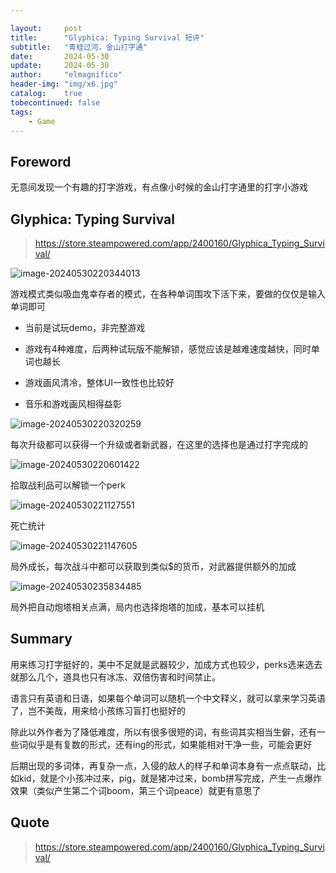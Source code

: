 ```yaml
---

layout:     post
title:      "Glyphica: Typing Survival 短评"
subtitle:   "青蛙过河，金山打字通"
date:       2024-05-30
update:     2024-05-30
author:     "elmagnifico"
header-img: "img/x6.jpg"
catalog:    true
tobecontinued: false
tags:
    - Game
---
```


## Foreword

无意间发现一个有趣的打字游戏，有点像小时候的金山打字通里的打字小游戏



## Glyphica: Typing Survival

> https://store.steampowered.com/app/2400160/Glyphica_Typing_Survival/

![image-20240530220344013](https://img.elmagnifico.tech/static/upload/elmagnifico/202405302203143.png)

游戏模式类似吸血鬼幸存者的模式，在各种单词围攻下活下来，要做的仅仅是输入单词即可

- 当前是试玩demo，非完整游戏
- 游戏有4种难度，后两种试玩版不能解锁，感觉应该是越难速度越快，同时单词也越长

- 游戏画风清冷，整体UI一致性也比较好
- 音乐和游戏画风相得益彰



![image-20240530220320259](https://img.elmagnifico.tech/static/upload/elmagnifico/202405302203433.png)

每次升级都可以获得一个升级或者新武器，在这里的选择也是通过打字完成的



![image-20240530220601422](https://img.elmagnifico.tech/static/upload/elmagnifico/202405302206537.png)

拾取战利品可以解锁一个perk



![image-20240530221127551](https://img.elmagnifico.tech/static/upload/elmagnifico/202405302211655.png)

死亡统计



![image-20240530221147605](https://img.elmagnifico.tech/static/upload/elmagnifico/202405302211723.png)

局外成长，每次战斗中都可以获取到类似$的货币，对武器提供额外的加成



![image-20240530235834485](https://img.elmagnifico.tech/static/upload/elmagnifico/202405302358617.png)

局外把自动炮塔相关点满，局内也选择炮塔的加成，基本可以挂机



## Summary

用来练习打字挺好的，美中不足就是武器较少，加成方式也较少，perks选来选去就那么几个，道具也只有冰冻、双倍伤害和时间禁止。

语言只有英语和日语，如果每个单词可以随机一个中文释义，就可以拿来学习英语了，岂不美哉，用来给小孩练习盲打也挺好的

除此以外作者为了降低难度，所以有很多很短的词，有些词其实相当生僻，还有一些词似乎是有复数的形式，还有ing的形式，如果能相对干净一些，可能会更好

后期出现的多词体，再复杂一点，入侵的敌人的样子和单词本身有一点点联动，比如kid，就是个小孩冲过来，pig，就是猪冲过来，bomb拼写完成，产生一点爆炸效果（类似产生第二个词boom，第三个词peace）就更有意思了



## Quote

> https://store.steampowered.com/app/2400160/Glyphica_Typing_Survival/
